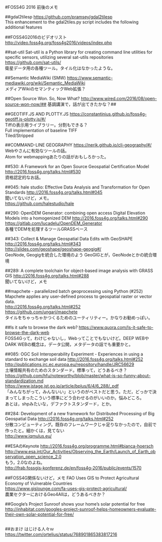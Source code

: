 #FOSS4G 2016 前後のメモ

##gdal2tilesp
https://github.com/pramsey/gdal2tilesp  
This enhancement to the gdal2tiles.py script includes the following additional features  

##FOSS4G2016のビデオリスト
http://video.foss4g.org/foss4g2016/videos/index.php

##sat-util
Sat-util is a Python library for creating command line utilities for specific sensors, utilizing several sat-utils repositories  
https://github.com/sat-utils/  
衛星データ用の各種ツール。タイル化はなかったような。

##Semantic MediaWiki (SMW) 
https://www.semantic-mediawiki.org/wiki/Semantic_MediaWiki  
メディアWikiのセマンティックWeb拡張？  

##Open Source Won. So, Now What?
http://www.wired.com/2016/08/open-source-won-now/##
基調講演で，話が出てきたかな？##

##GEOTIFF.JS AND PLOTTY.JS
https://constantinius.github.io/foss4g-geotiff.js-plotty.js/#/  
Tiffの表示用ライブラリー。分割もできる？  
Full implementation of baseline TIFF  
Tiled/Stripped  

##COMMAND-LINE GEOGRAPHY
https://nerik.github.io/cli-geography/#/  
Webやさんに有効なツールの話。  
Atom for webmappingあたりの話がおもしろかった。  

##530: A Framework for an Open Source Geospatial Certification Model
http://2016.foss4g.org/talks.html#530  
資格認定的なお話。  

##045: hale studio: Effective Data Analysis and Transformation for Open Standards
http://2016.foss4g.org/talks.html#045  
聞いてないけど，メモ。  
https://github.com/halestudio/hale

##290: OpenDEM Generator: combining open access Digital Elevation Models into a homogenized DEM
http://2016.foss4g.org/talks.html#290  
https://gitlab.com/lucadelu/OpenDEM_Generator  
各種でDEMを処理するツールGRASSベース

##343: Collect & Manage Geospatial Data Edits with GeoSHAPE
http://2016.foss4g.org/talks.html#343  
http://slides.com/geoshape/geoshape-geogig#/  
GeoNode, Geogigを統合した環境のよう
GeoGIGとが，GeoNodeとかの統合環境

##289: A complete toolchain for object-based image analysis with GRASS GIS
http://2016.foss4g.org/talks.html#288  
聞いてないけど，メモ

##mapchete - parallelized batch geoprocessing using Python (#252)
Mapchete applies any user-defined process to geospatial raster or vector data.  
http://2016.foss4g.org/talks.html#252  
https://github.com/ungarj/mapchete  
タイルをちゃっちゃかつくるためのユーティリティー。かなりお勧めっぽい。  

##Is it safe to browse the dark web?
https://www.quora.com/Is-it-safe-to-browse-the-dark-web  
FOSS4Gって，わけじゃないし，Webってことでもないけど。DEEP WEBやDARK WEBの概念は，データ公開，メタデータの話でも重要かと。  

##085: OGC Soil Interoperability Experiment - Experiences in using a standard to exchange soil data
http://2016.foss4g.org/talks.html#252  
http://publications.jrc.ec.europa.eu/repository/handle/JRC56629  
土壌情報共有のためのスタンダード。標準って，どうあるべき？  
https://github.com/hfu/noteworthy/blob/master/what-is-so-funny-about-standardization.md  
https://www.jstage.jst.go.jp/article/bplus/6/4/6_288/_pdf  
「みんなちがって，みんないい」というのがベストだと思う。ただ，どっかで決まってしまったこういう標準にどう合わせるのがいいのか。悩みどころ。  
あとは，shpみたいな，デファクトスタンダード，とか。  

##284: Development of a new framework for Distributed Processing of Big Geospatial Data
http://2016.foss4g.org/talks.html#252  
分散コンピューティング。既存のフレームワークじゃ足りなかったので，自前で作ったと。細かくは，見てない  
http://www.iqmulus.eu/

##ESAのKeynote
http://2016.foss4g.org/programme.html#bianca-hoersch  
http://www.esa.int/Our_Activities/Observing_the_Earth/Launch_of_Earth_observation_open_science_2.0  
もう，2.0なのよね。  
http://frab.fossgis-konferenz.de/en/foss4g-2016/public/events/1570

##FOSS4G関係ないけど，メモ
FAO Uses GIS to Protect Agricultural Economy of Vulnerable Countries  
https://www.gislounge.com/fa-uses-gis-protect-agricultural/  
農業セクターにおけるGeo4Allは，どうあるべきか？

##Google’s Project Sunroof shows your home’s solar potential for free
http://inhabitat.com/googles-project-sunroof-helps-homeowners-evaluate-their-own-solar-potential-for-free/

##

##おまけ
はじける人々ｗ  
https://twitter.com/ortelius/status/768901865383817216
